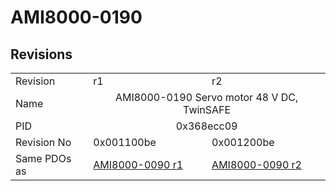 # AMI8000-0190

## Revisions
<table>
<tr>
<td>Revision</td>
<td>r1</td>
<td>r2</td>
</tr>
<tr>
<td>Name</td>
<td colspan=2 align="center">AMI8000-0190 Servo motor 48 V DC, TwinSAFE</td>
</tr>
<tr>
<td>PID</td>
<td colspan=2 align="center">0x368ecc09</td>
</tr>
<tr>
<td>Revision No</td>
<td>0x001100be</td>
<td>0x001200be</td>
</tr>
<tr>
<td>Same PDOs as</td>
<td><a href="AMI8000-0090.md">AMI8000-0090 r1</a></td>
<td><a href="AMI8000-0090.md">AMI8000-0090 r2</a></td>
</tr>
</table>
